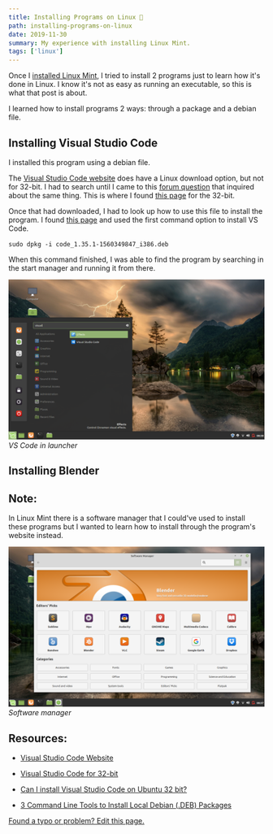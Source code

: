 ```yaml
---
title: Installing Programs on Linux 🐧
path: installing-programs-on-linux
date: 2019-11-30
summary: My experience with installing Linux Mint.
tags: ['linux']
---
```


Once I [installed Linux Mint](/installing-linux-mint), I tried to install 2 programs just to learn how it's done in Linux. I know it's not as easy as running an executable, so this is what that post is about.

I learned how to install programs 2 ways: through a package and a debian file.

## Installing Visual Studio Code

I installed this program using a debian file.

The [Visual Studio Code website](https://code.visualstudio.com/) does have a Linux download option, but not for 32-bit. I had to search until I came to this [forum question](https://askubuntu.com/questions/616797/can-i-install-visual-studio-code-on-ubuntu-32-bit) that inquired about the same thing. This is where I found [this page](https://code.visualstudio.com/Docs/?dv=linux32_deb) for the 32-bit.

Once that had downloaded, I had to look up how to use this file to install the program. I found [this page](https://www.tecmint.com/install-local-deb-packages-in-debian-ubuntu-linux-mint/) and used the first command option to install VS Code.

```shell
sudo dpkg -i code_1.35.1-1560349847_i386.deb
```
When this command finished, I was able to find the program by searching in the start manager and running it from there.

![VS Code in launcher](./images/2019-11-30/vs-code.png)
_VS Code in launcher_

## Installing Blender


## Note:

In Linux Mint there is a software manager that I could've used to install these programs but I wanted to learn how to install through the program's website instead.

![Software manager](./images/2019-11-30/software-manager.png)
_Software manager_

## Resources:

- [Visual Studio Code Website](https://code.visualstudio.com/)

- [Visual Studio Code for 32-bit](https://code.visualstudio.com/Docs/?dv=linux32_deb)

- [Can I install Visual Studio Code on Ubuntu 32 bit?](https://askubuntu.com/questions/616797/can-i-install-visual-studio-code-on-ubuntu-32-bit)

- [3 Command Line Tools to Install Local Debian (.DEB) Packages](https://www.tecmint.com/install-local-deb-packages-in-debian-ubuntu-linux-mint/)

[Found a typo or problem? Edit this page.]()